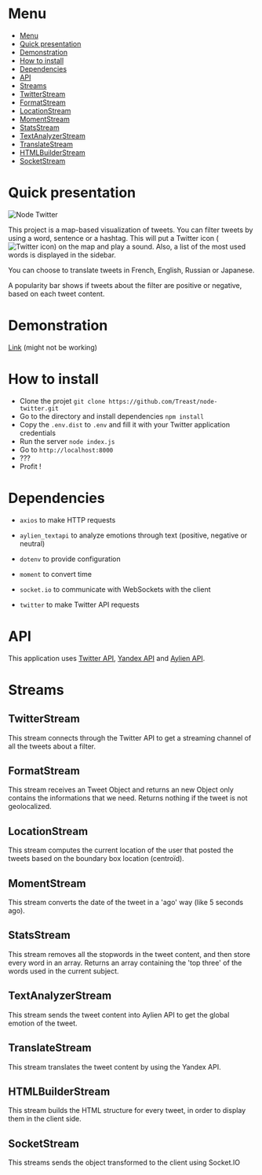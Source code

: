 
# Menu

-  [Menu](#menu)
-  [Quick presentation](#quick-presentation)
-  [Demonstration](#demonstration)
-  [How to install](#how-to-install)
-  [Dependencies](#dependencies)
-  [API](#api)
-  [Streams](#streams)
-  [TwitterStream](#twitterstream)
-  [FormatStream](#formatstream)
-  [LocationStream](#locationstream)
-  [MomentStream](#momentstream)
-  [StatsStream](#statsstream)
-  [TextAnalyzerStream](#textanalyzerstream)
-  [TranslateStream](#translatestream)
-  [HTMLBuilderStream](#htmlbuilderstream)
-  [SocketStream](#socketstream)

  
  

# Quick presentation

![Node Twitter](https://www.vincentriva.fr/Twitter1.png)

This project is a map-based visualization of tweets. You can filter tweets by using a word, sentence or a hashtag. This will put a Twitter icon (![Twitter icon](https://www.vincentriva.fr/Twitter.png)) on the map and play a sound. Also, a list of the most used words is displayed in the sidebar.

You can choose to translate tweets in French, English, Russian or Japanese.

A popularity bar shows if tweets about the filter are positive or negative, based on each tweet content.

  

# Demonstration

[Link](https://twitter.vincentriva.fr/) (might not be working)

# How to install
- Clone the projet `git clone https://github.com/Treast/node-twitter.git`
- Go to the directory and install dependencies `npm install`
- Copy the `.env.dist` to `.env` and fill it with your Twitter application credentials
- Run the server `node index.js`
- Go to `http://localhost:8000`
- ???
- Profit !

  

# Dependencies

-  `axios` to make HTTP requests

-  `aylien_textapi` to analyze emotions through text (positive, negative or neutral)

-  `dotenv` to provide configuration

-  `moment` to convert time

-  `socket.io` to communicate with WebSockets with the client

-  `twitter` to make Twitter API requests

  

# API

This application uses [Twitter API](https://developer.twitter.com/), [Yandex API](https://translate.yandex.com/developers/keys) and [Aylien API](https://docs.aylien.com/textapi/).

  

# Streams

## TwitterStream

This stream connects through the Twitter API to get a streaming channel of all the tweets about a filter.

  

## FormatStream

This stream receives an Tweet Object and returns an new Object only contains the informations that we need. Returns nothing if the tweet is not geolocalized.

  

## LocationStream

This stream computes the current location of the user that posted the tweets based on the boundary box location (centroïd).

  

## MomentStream

This stream converts the date of the tweet in a 'ago' way (like 5 seconds ago).

  

## StatsStream

This stream removes all the stopwords in the tweet content, and then store every word in an array. Returns an array containing the 'top three' of the words used in the current subject.

  

## TextAnalyzerStream

This stream sends the tweet content into Aylien API to get the global emotion of the tweet.

  

## TranslateStream

This stream translates the tweet content by using the Yandex API.

  

## HTMLBuilderStream

This stream builds the HTML structure for every tweet, in order to display them in the client side.

  

## SocketStream

This streams sends the object transformed to the client using Socket.IO